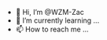 - 👋 Hi, I’m @WZM-Zac
- 🌱 I’m currently learning ...
- 📫 How to reach me ...

<!---
WZM-Zac/WZM-Zac is a ✨ special ✨ repository because its `README.md` (this file) appears on your GitHub profile.
You can click the Preview link to take a look at your changes.
--->
